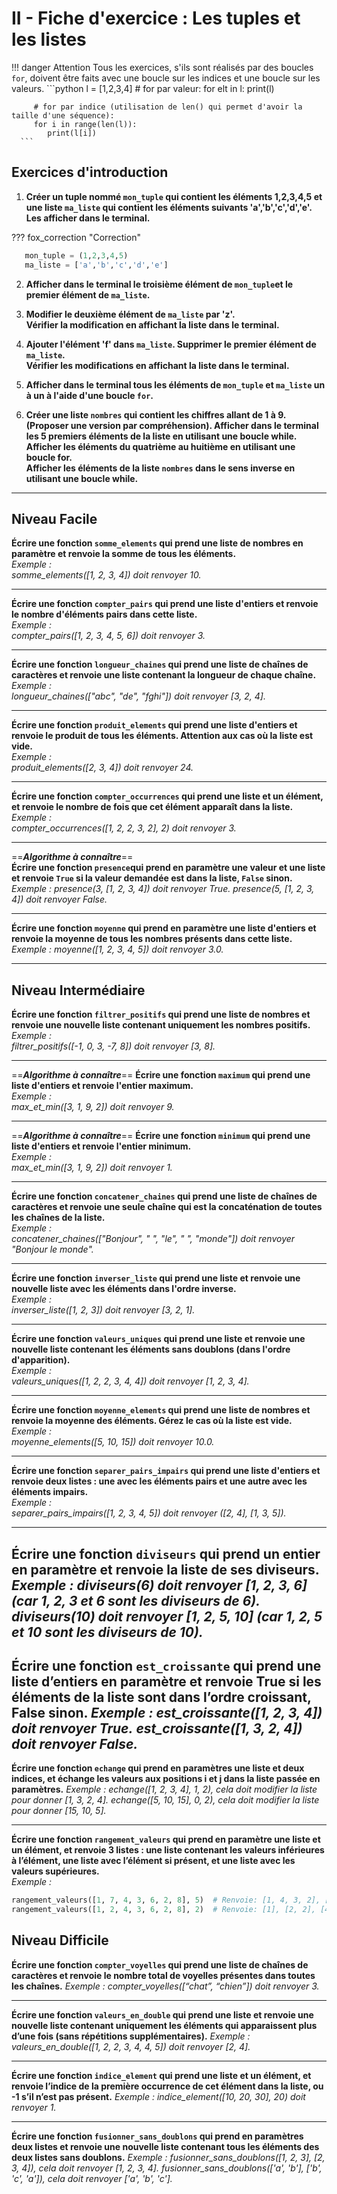 # II - Fiche d'exercice : Les tuples et les listes

!!! danger Attention
      Tous les exercices, s'ils sont réalisés par des boucles `for`, doivent être faits avec une boucle sur les indices et une boucle sur les valeurs.
      ```python
         l = [1,2,3,4]
         # for par valeur:
         for elt in l:
            print(l)

         # for par indice (utilisation de len() qui permet d'avoir la taille d'une séquence):
         for i in range(len(l)):
            print(l[i])
      ```

## Exercices d'introduction

1. **Créer un tuple nommé  `mon_tuple` qui contient les éléments 1,2,3,4,5 et une liste `ma_liste` qui contient les éléments suivants 'a','b','c','d','e'.** 
**Les afficher dans le terminal.**

??? fox_correction "Correction"

   ```python
      mon_tuple = (1,2,3,4,5)
      ma_liste = ['a','b','c','d','e']
   ```

2. **Afficher dans le terminal le troisième élément de `mon_tuple`et le premier élément de `ma_liste`.**

3. **Modifier le deuxième élément de `ma_liste` par 'z'.  
Vérifier la modification en affichant la liste dans le terminal.**

4. **Ajouter l'élément 'f' dans `ma_liste`.
Supprimer le premier élément de `ma_liste`.  
Vérifier les modifications en affichant la liste dans le terminal.**

5. **Afficher dans le terminal tous les éléments de `mon_tuple` et `ma_liste` un à un à l'aide d'une boucle `for`.**

6. **Créer une liste `nombres` qui contient les chiffres allant de 1 à 9. (Proposer une version par compréhension).
Afficher dans le terminal les 5 premiers éléments de la liste en utilisant une boucle while.
Afficher les éléments du quatrième au huitième en utilisant une boucle for.  
Afficher les éléments de la liste `nombres` dans le sens inverse en utilisant une boucle while.**

---

## Niveau Facile

**Écrire une fonction `somme_elements` qui prend une liste de nombres en paramètre et renvoie la somme de tous les éléments.**  
*Exemple :*  
*somme_elements([1, 2, 3, 4]) doit renvoyer 10.*

---

**Écrire une fonction `compter_pairs` qui prend une liste d'entiers et renvoie le nombre d'éléments pairs dans cette liste.**  
*Exemple :*  
*compter_pairs([1, 2, 3, 4, 5, 6]) doit renvoyer 3.*

---

**Écrire une fonction `longueur_chaines` qui prend une liste de chaînes de caractères et renvoie une liste contenant la longueur de chaque chaîne.**  
*Exemple :*  
*longueur_chaines(["abc", "de", "fghi"]) doit renvoyer [3, 2, 4].*

---

**Écrire une fonction `produit_elements` qui prend une liste d'entiers et renvoie le produit de tous les éléments. Attention aux cas où la liste est vide.**  
*Exemple :*  
*produit_elements([2, 3, 4]) doit renvoyer 24.*

---

**Écrire une fonction `compter_occurrences` qui prend une liste et un élément, et renvoie le nombre de fois que cet élément apparaît dans la liste.**  
*Exemple :*  
*compter_occurrences([1, 2, 2, 3, 2], 2) doit renvoyer 3.*

---

==***Algorithme à connaître***==  
**Écrire une fonction `presence`qui prend en paramètre une valeur et une liste et renvoie `True` si la valeur demandée est dans la liste, `False` sinon.**
*Exemple :*
*presence(3, [1, 2, 3, 4]) doit renvoyer True.*
*presence(5, [1, 2, 3, 4]) doit renvoyer False.*

---

**Écrire une fonction `moyenne` qui prend en paramètre une liste d'entiers et renvoie la moyenne de tous les nombres présents dans cette liste.**
*Exemple :*
*moyenne([1, 2, 3, 4, 5]) doit renvoyer 3.0.*

---

## Niveau Intermédiaire

**Écrire une fonction `filtrer_positifs` qui prend une liste de nombres et renvoie une nouvelle liste contenant uniquement les nombres positifs.**  
*Exemple :*  
*filtrer_positifs([-1, 0, 3, -7, 8]) doit renvoyer [3, 8].*

---

==***Algorithme à connaître***==
**Écrire une fonction `maximum` qui prend une liste d'entiers et renvoie l'entier maximum.**  
*Exemple :*  
*max_et_min([3, 1, 9, 2]) doit renvoyer 9.*

---

==***Algorithme à connaître***==
**Écrire une fonction `minimum` qui prend une liste d'entiers et renvoie l'entier minimum.**  
*Exemple :*  
*max_et_min([3, 1, 9, 2]) doit renvoyer 1.*

---

**Écrire une fonction `concatener_chaines` qui prend une liste de chaînes de caractères et renvoie une seule chaîne qui est la concaténation de toutes les chaînes de la liste.**  
*Exemple :*  
*concatener_chaines(["Bonjour", " ", "le", " ", "monde"]) doit renvoyer "Bonjour le monde".*

---

**Écrire une fonction `inverser_liste` qui prend une liste et renvoie une nouvelle liste avec les éléments dans l'ordre inverse.**  
*Exemple :*  
*inverser_liste([1, 2, 3]) doit renvoyer [3, 2, 1].*

---

**Écrire une fonction `valeurs_uniques` qui prend une liste et renvoie une nouvelle liste contenant les éléments sans doublons (dans l'ordre d'apparition).**  
*Exemple :*  
*valeurs_uniques([1, 2, 2, 3, 4, 4]) doit renvoyer [1, 2, 3, 4].*

---

**Écrire une fonction `moyenne_elements` qui prend une liste de nombres et renvoie la moyenne des éléments. Gérez le cas où la liste est vide.**  
*Exemple :*  
*moyenne_elements([5, 10, 15]) doit renvoyer 10.0.*

---

**Écrire une fonction `separer_pairs_impairs` qui prend une liste d'entiers et renvoie deux listes : une avec les éléments pairs et une autre avec les éléments impairs.**  
*Exemple :*  
*separer_pairs_impairs([1, 2, 3, 4, 5]) doit renvoyer ([2, 4], [1, 3, 5]).*

---

**Écrire une fonction `diviseurs` qui prend un entier en paramètre et renvoie la liste de ses diviseurs.**
*Exemple :*
*diviseurs(6) doit renvoyer [1, 2, 3, 6] (car 1, 2, 3 et 6 sont les diviseurs de 6).*
*diviseurs(10) doit renvoyer [1, 2, 5, 10] (car 1, 2, 5 et 10 sont les diviseurs de 10).*
---

**Écrire une fonction `est_croissante` qui prend une liste d’entiers en paramètre et renvoie True si les éléments de la liste sont dans l’ordre croissant, False sinon.**
*Exemple :*
*est_croissante([1, 2, 3, 4]) doit renvoyer True.*
*est_croissante([1, 3, 2, 4]) doit renvoyer False.*
---

**Écrire une fonction `echange` qui prend en paramètres une liste et deux indices, et échange les valeurs aux positions i et j dans la liste passée en paramètres.**
*Exemple :*
*echange([1, 2, 3, 4], 1, 2), cela doit modifier la liste pour donner [1, 3, 2, 4].*
*echange([5, 10, 15], 0, 2), cela doit modifier la liste pour donner [15, 10, 5].*

---

**Écrire une fonction `rangement_valeurs` qui prend en paramètre une liste et un élément, et renvoie 3 listes : une liste contenant les valeurs inférieures à l’élément, une liste avec l’élément si présent, et une liste avec les valeurs supérieures.**  
*Exemple :*  
```python
rangement_valeurs([1, 7, 4, 3, 6, 2, 8], 5)  # Renvoie: [1, 4, 3, 2], [], [7, 6, 8]
rangement_valeurs([1, 2, 4, 3, 6, 2, 8], 2)  # Renvoie: [1], [2, 2], [4, 3, 6, 8]
```

## Niveau Difficile

**Écrire une fonction `compter_voyelles` qui prend une liste de chaînes de caractères et renvoie le nombre total de voyelles présentes dans toutes les chaînes.**
*Exemple :*
*compter_voyelles([“chat”, “chien”]) doit renvoyer 3.*

---

**Écrire une fonction `valeurs_en_double` qui prend une liste et renvoie une nouvelle liste contenant uniquement les éléments qui apparaissent plus d’une fois (sans répétitions supplémentaires).**
*Exemple :*
*valeurs_en_double([1, 2, 2, 3, 4, 4, 5]) doit renvoyer [2, 4].*

---

**Écrire une fonction `indice_element` qui prend une liste et un élément, et renvoie l’indice de la première occurrence de cet élément dans la liste, ou -1 s’il n’est pas présent.**
*Exemple :*
*indice_element([10, 20, 30], 20) doit renvoyer 1.*

---

**Écrire une fonction `fusionner_sans_doublons` qui prend en paramètres deux listes et renvoie une nouvelle liste contenant tous les éléments des deux listes sans doublons.**
*Exemple :*
*fusionner_sans_doublons([1, 2, 3], [2, 3, 4]), cela doit renvoyer [1, 2, 3, 4].*
*fusionner_sans_doublons(['a', 'b'], ['b', 'c', 'a']), cela doit renvoyer ['a', 'b', 'c'].*